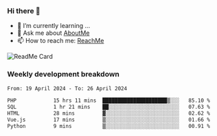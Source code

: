 ### Hi there 👋

- 🌱 I’m currently learning ...
- 💬 Ask me about [AboutMe](https://www.itzcy.com/about)
- 📫 How to reach me: [ReachMe](https://www.itzcy.com/about)

![ReadMe Card](https://github-readme-stats-ten-gilt.vercel.app/api?username=SuperChenYun&show_icons=true&title_color=fff&icon_color=79ff97&text_color=9f9f9f&bg_color=151515&hide_border=true)

### Weekly development breakdown
<!--START_SECTION:waka-->

```txt
From: 19 April 2024 - To: 26 April 2024

PHP            15 hrs 11 mins  █████████████████████▒░░░   85.10 %
SQL            1 hr 21 mins    ██░░░░░░░░░░░░░░░░░░░░░░░   07.63 %
HTML           28 mins         ▓░░░░░░░░░░░░░░░░░░░░░░░░   02.62 %
Vue.js         17 mins         ▒░░░░░░░░░░░░░░░░░░░░░░░░   01.66 %
Python         9 mins          ▒░░░░░░░░░░░░░░░░░░░░░░░░   00.91 %
```

<!--END_SECTION:waka-->
